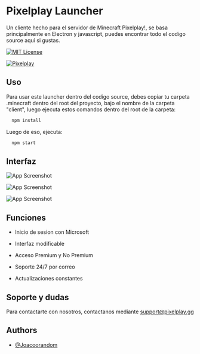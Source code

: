 
#  Pixelplay Launcher

Un cliente hecho para el servidor de Minecraft Pixelplay!, se basa principalmente en Electron y javascript, puedes encontrar todo el codigo source aqui si gustas.







[![MIT License](https://img.shields.io/badge/License-MIT-green.svg)](https://choosealicense.com/licenses/mit/)

[![Pixelplay](https://img.shields.io/badge/Pixelplay%20Official-20c450
)](https://pixelplay.gg/)



## Uso

Para usar este launcher dentro del codigo source, debes copiar tu carpeta .minecraft dentro del root del proyecto, bajo el nombre de la carpeta "client", luego ejecuta estos comandos dentro del root de la carpeta:

```bash
  npm install
```
Luego de eso, ejecuta:
```bash
  npm start
```


## Interfaz

![App Screenshot](https://i.imgur.com/jAv8vLs.png)

![App Screenshot](https://i.imgur.com/DjKJPVv.png)

![App Screenshot](https://i.imgur.com/M0oRRCd.png)

## Funciones

- Inicio de sesion con Microsoft

- Interfaz modificable

- Acceso Premium y No Premium

- Soporte 24/7 por correo

- Actualizaciones constantes

## Soporte y dudas

Para contactarte con nosotros, contactanos mediante support@pixelplay.gg


## Authors

- [@Joacoorandom](https://github.com/Joacoorandom)

